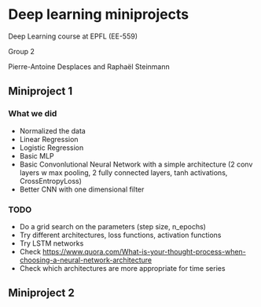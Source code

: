 # Deep learning miniprojects

Deep Learning course at EPFL (EE-559)

Group 2

Pierre-Antoine Desplaces and Raphaël Steinmann

## Miniproject 1

### What we did
- Normalized the data
- Linear Regression
- Logistic Regression
- Basic MLP
- Basic Convonlutional Neural Network with a simple architecture (2 conv layers w max pooling, 2 fully connected layers, tanh activations, CrossEntropyLoss)
- Better CNN with one dimensional filter

### TODO
- Do a grid search on the parameters (step size, n_epochs)
- Try different architectures, loss functions, activation functions
- Try LSTM networks
- Check https://www.quora.com/What-is-your-thought-process-when-choosing-a-neural-network-architecture
- Check which architectures are more appropriate for time series

## Miniproject 2
